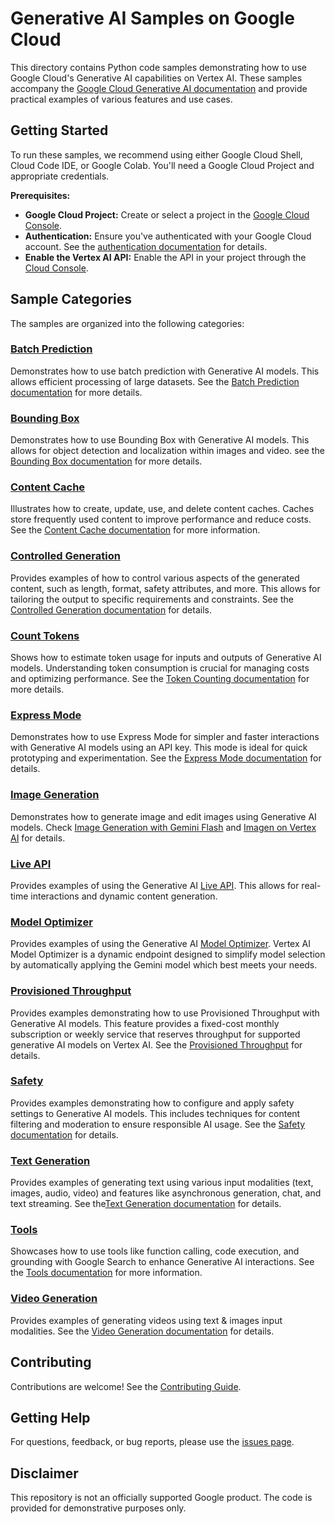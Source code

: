 # Generative AI Samples on Google Cloud

This directory contains Python code samples demonstrating how to use Google Cloud's Generative AI capabilities on Vertex AI. These samples accompany the [Google Cloud Generative AI documentation](https://cloud.google.com/ai/generative-ai) and provide practical examples of various features and use cases.

## Getting Started

To run these samples, we recommend using either Google Cloud Shell, Cloud Code IDE, or Google Colab. You'll need a Google Cloud Project and appropriate credentials.

**Prerequisites:**

- **Google Cloud Project:** Create or select a project in the [Google Cloud Console](https://console.cloud.google.com).
- **Authentication:** Ensure you've authenticated with your Google Cloud account. See the [authentication documentation](https://cloud.google.com/docs/authentication) for details.
- **Enable the Vertex AI API:** Enable the API in your project through the [Cloud Console](https://console.cloud.google.com/apis/library/aiplatform.googleapis.com).

## Sample Categories

The samples are organized into the following categories:

### [Batch Prediction](https://github.com/GoogleCloudPlatform/python-docs-samples/tree/main/genai/batch_prediction/)

Demonstrates how to use batch prediction with Generative AI models. This allows efficient processing of large datasets.
See the [Batch Prediction documentation](https://cloud.google.com/vertex-ai/generative-ai/docs/multimodal/batch-prediction-gemini)
for more details.

### [Bounding Box](https://github.com/GoogleCloudPlatform/python-docs-samples/tree/main/genai/bounding_box/)

Demonstrates how to use Bounding Box with Generative AI models. This allows for object detection and localization within
images and video. see the [Bounding Box documentation](https://cloud.google.com/vertex-ai/generative-ai/docs/bounding-box-detection)
for more details.

### [Content Cache](https://github.com/GoogleCloudPlatform/python-docs-samples/tree/main/genai/content_cache/)

Illustrates how to create, update, use, and delete content caches. Caches store frequently used content to improve
performance and reduce costs. See the [Content Cache documentation](https://cloud.google.com/vertex-ai/generative-ai/docs/context-cache/context-cache-overview)
for more information.

### [Controlled Generation](https://github.com/GoogleCloudPlatform/python-docs-samples/tree/main/genai/controlled_generation/)

Provides examples of how to control various aspects of the generated content, such as length, format, safety attributes,
and more. This allows for tailoring the output to specific requirements and constraints.
See the [Controlled Generation documentation](https://cloud.google.com/vertex-ai/generative-ai/docs/multimodal/control-generated-output)
for details.

### [Count Tokens](https://github.com/GoogleCloudPlatform/python-docs-samples/tree/main/genai/count_tokens/)

Shows how to estimate token usage for inputs and outputs of Generative AI models. Understanding token consumption is
crucial for managing costs and optimizing performance. See the [Token Counting documentation](https://cloud.google.com/vertex-ai/generative-ai/docs/multimodal/list-token)
for more details.

### [Express Mode](https://github.com/GoogleCloudPlatform/python-docs-samples/tree/main/genai/express_mode/)

Demonstrates how to use Express Mode for simpler and faster interactions with Generative AI models using an API key.
This mode is ideal for quick prototyping and experimentation. See the [Express Mode documentation](https://cloud.google.com/vertex-ai/generative-ai/docs/start/express-mode/overview)
for details.

### [Image Generation](https://github.com/GoogleCloudPlatform/python-docs-samples/tree/main/genai/image_generation/)

Demonstrates how to generate image and edit images using Generative AI models. Check [Image Generation with Gemini Flash](https://cloud.google.com/vertex-ai/generative-ai/docs/multimodal/image-generation)
and [Imagen on Vertex AI](https://cloud.google.com/vertex-ai/generative-ai/docs/image/overview) for details.


### [Live API](https://github.com/GoogleCloudPlatform/python-docs-samples/tree/main/genai/live_api/)

Provides examples of using the Generative AI [Live API](https://cloud.google.com/vertex-ai/generative-ai/docs/multimodal-live-api).
This allows for real-time interactions and dynamic content generation.

### [Model Optimizer](https://github.com/GoogleCloudPlatform/python-docs-samples/tree/main/genai/model_optimizer/)

Provides examples of using the Generative AI [Model Optimizer](https://cloud.google.com/vertex-ai/generative-ai/docs/model-reference/vertex-ai-model-optimizer).
Vertex AI Model Optimizer is a dynamic endpoint designed to simplify model selection by automatically applying the 
Gemini model which best meets your needs.

### [Provisioned Throughput](https://github.com/GoogleCloudPlatform/python-docs-samples/tree/main/genai/live_api/)

Provides examples demonstrating how to use Provisioned Throughput with Generative AI models. This feature provides a
fixed-cost monthly subscription or weekly service that reserves throughput for supported generative AI models on Vertex AI.
See the [Provisioned Throughput](https://cloud.google.com/vertex-ai/generative-ai/docs/provisioned-throughput) for details.

### [Safety](https://github.com/GoogleCloudPlatform/python-docs-samples/tree/main/genai/safety/)

Provides examples demonstrating how to configure and apply safety settings to Generative AI models. This includes
techniques for content filtering and moderation to ensure responsible AI usage. See the
[Safety documentation](https://cloud.google.com/vertex-ai/generative-ai/docs/multimodal/configure-safety-attributes)
for details.

### [Text Generation](https://github.com/GoogleCloudPlatform/python-docs-samples/tree/main/genai/text_generation/)

Provides examples of generating text using various input modalities (text, images, audio, video) and features like
asynchronous generation, chat, and text streaming. See the[Text Generation documentation](https://cloud.google.com/vertex-ai/generative-ai/docs/multimodal/send-chat-prompts-gemini)
for details.

### [Tools](https://github.com/GoogleCloudPlatform/python-docs-samples/tree/main/genai/tools/)

Showcases how to use tools like function calling, code execution, and grounding with Google Search to enhance
Generative AI interactions. See the [Tools documentation](https://cloud.google.com/vertex-ai/generative-ai/docs/multimodal/function-calling) for more information.

### [Video Generation](https://github.com/GoogleCloudPlatform/python-docs-samples/tree/main/genai/video_generation/)

Provides examples of generating videos using text & images input modalities. See the
[Video Generation documentation](https://cloud.google.com/vertex-ai/generative-ai/docs/video/generate-videos) for details.

## Contributing

Contributions are welcome! See the [Contributing Guide](https://github.com/GoogleCloudPlatform/python-docs-samples/blob/main/CONTRIBUTING.md).

## Getting Help

For questions, feedback, or bug reports, please use the [issues page](https://github.com/GoogleCloudPlatform/python-docs-samples/issues).

## Disclaimer

This repository is not an officially supported Google product. The code is provided for demonstrative purposes only.
